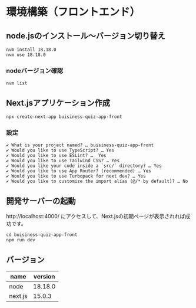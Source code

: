 # 環境構築（フロントエンド）
## node.jsのインストール〜バージョン切り替え
```
nvm install 18.18.0
nvm use 18.18.0
```

### nodeバージョン確認
```
nvm list
```

## Next.jsアプリケーション作成
```
npx create-next-app buisiness-quiz-app-front
```

### 設定
```
✔ What is your project named? … buisiness-quiz-app-front
✔ Would you like to use TypeScript? … Yes
✔ Would you like to use ESLint? …  Yes
✔ Would you like to use Tailwind CSS? … Yes
✔ Would you like your code inside a `src/` directory? … Yes
✔ Would you like to use App Router? (recommended) … Yes
✔ Would you like to use Turbopack for next dev? … Yes
✔ Would you like to customize the import alias (@/* by default)? … No
```

## 開発サーバーの起動
http://localhost:4000/ にアクセスして、Next.jsの初期ページが表示されれば成功です。

```
cd buisiness-quiz-app-front
npm run dev
```

## バージョン
name | version
-- | --
node | 18.18.0
next.js | 15.0.3
